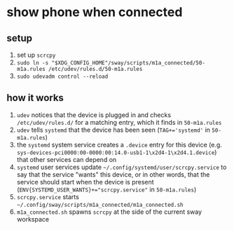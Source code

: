 # show phone when connected

## setup

1. set up `scrcpy`
2. `sudo ln -s "$XDG_CONFIG_HOME"/sway/scripts/m1a_connected/50-m1a.rules /etc/udev/rules.d/50-m1a.rules`
3. `sudo udevadm control --reload`

## how it works

1. `udev` notices that the device is plugged in and checks `/etc/udev/rules.d/` for a matching entry, which it finds in `50-m1a.rules`
2. `udev` tells `systemd` that the device has been seen (`TAG+='systemd'` in `50-m1a.rules`)
3. the `systemd` system service creates a `.device` entry for this device (e.g. `sys-devices-pci0000:00-0000:00:14.0-usb1-1\x2d4-1\x2d4.1.device`) that other services can depend on
4. `systemd` user services update `~/.config/systemd/user/scrcpy.service` to say that the service "wants" this device, or in other words, that the service should start when the device is present (`ENV{SYSTEMD_USER_WANTS}+="scrcpy.service"` in `50-m1a.rules`)
5. `scrcpy.service` starts `~/.config/sway/scripts/m1a_connected/m1a_connected.sh`
6. `m1a_connected.sh` spawns `scrcpy` at the side of the current sway workspace
